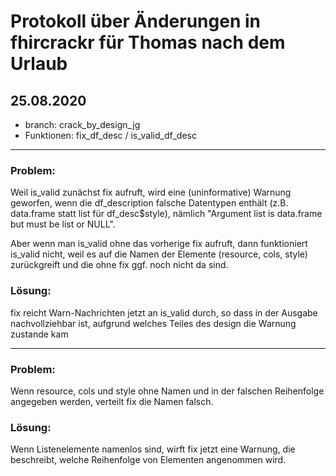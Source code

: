# Protokoll über Änderungen in fhircrackr für Thomas nach dem Urlaub

## 25.08.2020
- branch: crack_by_design_jg
- Funktionen: fix_df_desc / is_valid_df_desc

-------------------------------------------------------

### Problem: 
Weil is_valid zunächst fix aufruft, wird eine (uninformative) Warnung geworfen, wenn die df_description falsche Datentypen enthält (z.B. data.frame statt list für df_desc$style), nämlich "Argument list is data.frame but must be list or NULL".

Aber wenn man is_valid ohne das vorherige fix aufruft, dann funktioniert is_valid nicht, weil es auf die Namen der Elemente (resource, cols, style) zurückgreift und die ohne fix ggf. noch nicht da sind.

### Lösung:
fix reicht Warn-Nachrichten jetzt an is_valid durch, so dass in der Ausgabe nachvollziehbar ist, aufgrund welches Teiles des design die Warnung zustande kam

----------------------------------------

### Problem: 
Wenn resource, cols und style ohne Namen und in der falschen Reihenfolge angegeben werden, verteilt fix die Namen falsch.

### Lösung:
Wenn Listenelemente namenlos sind, wirft fix jetzt eine Warnung, die beschreibt, welche Reihenfolge von Elementen angenommen wird.